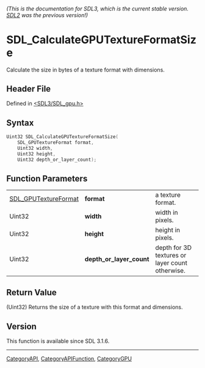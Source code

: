 ###### (This is the documentation for SDL3, which is the current stable version. [SDL2](https://wiki.libsdl.org/SDL2/) was the previous version!)
# SDL_CalculateGPUTextureFormatSize

Calculate the size in bytes of a texture format with dimensions.

## Header File

Defined in [<SDL3/SDL_gpu.h>](https://github.com/libsdl-org/SDL/blob/main/include/SDL3/SDL_gpu.h)

## Syntax

```c
Uint32 SDL_CalculateGPUTextureFormatSize(
    SDL_GPUTextureFormat format,
    Uint32 width,
    Uint32 height,
    Uint32 depth_or_layer_count);
```

## Function Parameters

|                                              |                          |                                                 |
| -------------------------------------------- | ------------------------ | ----------------------------------------------- |
| [SDL_GPUTextureFormat](SDL_GPUTextureFormat) | **format**               | a texture format.                               |
| Uint32                                       | **width**                | width in pixels.                                |
| Uint32                                       | **height**               | height in pixels.                               |
| Uint32                                       | **depth_or_layer_count** | depth for 3D textures or layer count otherwise. |

## Return Value

(Uint32) Returns the size of a texture with this format and dimensions.

## Version

This function is available since SDL 3.1.6.

----
[CategoryAPI](CategoryAPI), [CategoryAPIFunction](CategoryAPIFunction), [CategoryGPU](CategoryGPU)

